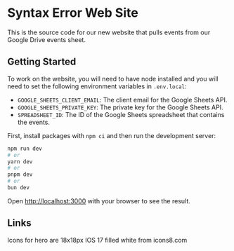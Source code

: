 # Syntax Error Web Site

This is the source code for our new website that pulls events from our Google Drive events sheet.

## Getting Started

To work on the website, you will need to have node installed and you will need to set the following environment variables in `.env.local`:

- `GOOGLE_SHEETS_CLIENT_EMAIL`: The client email for the Google Sheets API.
- `GOOGLE_SHEETS_PRIVATE_KEY`: The private key for the Google Sheets API.
- `SPREADSHEET_ID`: The ID of the Google Sheets spreadsheet that contains the events.

First, install packages with `npm ci` and then run the development server:

```bash
npm run dev
# or
yarn dev
# or
pnpm dev
# or
bun dev
```

Open [http://localhost:3000](http://localhost:3000) with your browser to see the result.

## Links

Icons for hero are 18x18px IOS 17 filled white from icons8.com
